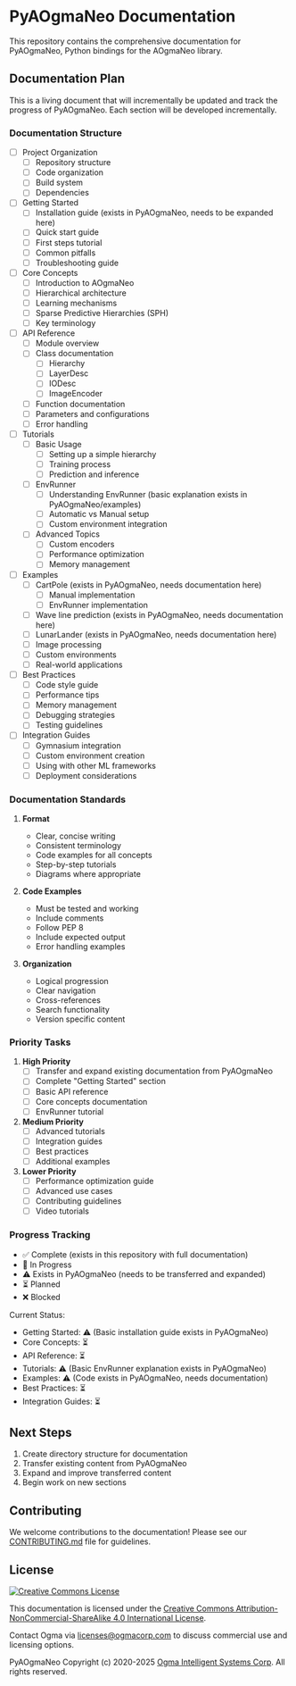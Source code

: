 <!---
  PyAOgmaNeo Documentation
  Copyright(c) 2020-2025 Ogma Intelligent Systems Corp. All rights reserved.
--->

# PyAOgmaNeo Documentation

This repository contains the comprehensive documentation for PyAOgmaNeo, Python bindings for the AOgmaNeo library.

## Documentation Plan

This is a living document that will incrementally be updated and track the progress of PyAOgmaNeo. Each section will be developed incrementally.

### Documentation Structure

- [ ] Project Organization
  - [ ] Repository structure
  - [ ] Code organization
  - [ ] Build system
  - [ ] Dependencies

- [ ] Getting Started
  - [ ] Installation guide (exists in PyAOgmaNeo, needs to be expanded here)
  - [ ] Quick start guide
  - [ ] First steps tutorial
  - [ ] Common pitfalls
  - [ ] Troubleshooting guide

- [ ] Core Concepts
  - [ ] Introduction to AOgmaNeo
  - [ ] Hierarchical architecture
  - [ ] Learning mechanisms
  - [ ] Sparse Predictive Hierarchies (SPH)
  - [ ] Key terminology

- [ ] API Reference
  - [ ] Module overview
  - [ ] Class documentation
    - [ ] Hierarchy
    - [ ] LayerDesc
    - [ ] IODesc
    - [ ] ImageEncoder
  - [ ] Function documentation
  - [ ] Parameters and configurations
  - [ ] Error handling

- [ ] Tutorials
  - [ ] Basic Usage
    - [ ] Setting up a simple hierarchy
    - [ ] Training process
    - [ ] Prediction and inference
  - [ ] EnvRunner
    - [ ] Understanding EnvRunner (basic explanation exists in PyAOgmaNeo/examples)
    - [ ] Automatic vs Manual setup
    - [ ] Custom environment integration
  - [ ] Advanced Topics
    - [ ] Custom encoders
    - [ ] Performance optimization
    - [ ] Memory management

- [ ] Examples
  - [ ] CartPole (exists in PyAOgmaNeo, needs documentation here)
    - [ ] Manual implementation
    - [ ] EnvRunner implementation
  - [ ] Wave line prediction (exists in PyAOgmaNeo, needs documentation here)
  - [ ] LunarLander (exists in PyAOgmaNeo, needs documentation here)
  - [ ] Image processing
  - [ ] Custom environments
  - [ ] Real-world applications

- [ ] Best Practices
  - [ ] Code style guide
  - [ ] Performance tips
  - [ ] Memory management
  - [ ] Debugging strategies
  - [ ] Testing guidelines

- [ ] Integration Guides
  - [ ] Gymnasium integration
  - [ ] Custom environment creation
  - [ ] Using with other ML frameworks
  - [ ] Deployment considerations

### Documentation Standards

1. **Format**
   - Clear, concise writing
   - Consistent terminology
   - Code examples for all concepts
   - Step-by-step tutorials
   - Diagrams where appropriate

2. **Code Examples**
   - Must be tested and working
   - Include comments
   - Follow PEP 8
   - Include expected output
   - Error handling examples

3. **Organization**
   - Logical progression
   - Clear navigation
   - Cross-references
   - Search functionality
   - Version specific content

### Priority Tasks

1. **High Priority**
   - [ ] Transfer and expand existing documentation from PyAOgmaNeo
   - [ ] Complete "Getting Started" section
   - [ ] Basic API reference
   - [ ] Core concepts documentation
   - [ ] EnvRunner tutorial

2. **Medium Priority**
   - [ ] Advanced tutorials
   - [ ] Integration guides
   - [ ] Best practices
   - [ ] Additional examples

3. **Lower Priority**
   - [ ] Performance optimization guide
   - [ ] Advanced use cases
   - [ ] Contributing guidelines
   - [ ] Video tutorials

### Progress Tracking

- ✅ Complete (exists in this repository with full documentation)
- 🔄 In Progress
- ⚠️ Exists in PyAOgmaNeo (needs to be transferred and expanded)
- ⏳ Planned
- ❌ Blocked

Current Status:
- Getting Started: ⚠️ (Basic installation guide exists in PyAOgmaNeo)
- Core Concepts: ⏳
- API Reference: ⏳
- Tutorials: ⚠️ (Basic EnvRunner explanation exists in PyAOgmaNeo)
- Examples: ⚠️ (Code exists in PyAOgmaNeo, needs documentation)
- Best Practices: ⏳
- Integration Guides: ⏳

## Next Steps

1. Create directory structure for documentation
2. Transfer existing content from PyAOgmaNeo
3. Expand and improve transferred content
4. Begin work on new sections

## Contributing

We welcome contributions to the documentation! Please see our [CONTRIBUTING.md](./CONTRIBUTING.md) file for guidelines.

## License

<a rel="license" href="http://creativecommons.org/licenses/by-nc-sa/4.0/"><img alt="Creative Commons License" style="border-width:0" src="https://i.creativecommons.org/l/by-nc-sa/4.0/88x31.png" /></a>

This documentation is licensed under the [Creative Commons Attribution-NonCommercial-ShareAlike 4.0 International License](http://creativecommons.org/licenses/by-nc-sa/4.0/).

Contact Ogma via licenses@ogmacorp.com to discuss commercial use and licensing options.

PyAOgmaNeo Copyright (c) 2020-2025 [Ogma Intelligent Systems Corp](https://ogmacorp.com). All rights reserved. 